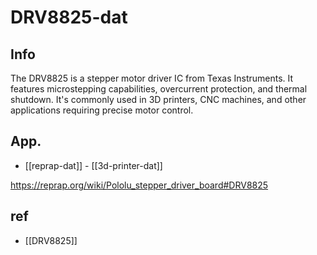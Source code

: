 
# DRV8825-dat

## Info 
 
The DRV8825 is a stepper motor driver IC from Texas Instruments. It features microstepping capabilities, overcurrent protection, and thermal shutdown. It's commonly used in 3D printers, CNC machines, and other applications requiring precise motor control.
 
## App. 

- [[reprap-dat]] - [[3d-printer-dat]]
 
https://reprap.org/wiki/Pololu_stepper_driver_board#DRV8825



## ref 
 
- [[DRV8825]] 
 